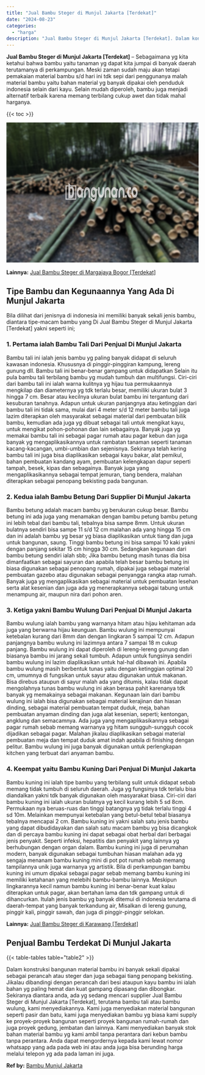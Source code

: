 ```yaml
---
title: "Jual Bambu Steger di Munjul Jakarta [Terdekat]"
date: "2024-08-23"
categories: 
  - "harga"
description: "Jual Bambu Steger di Munjul Jakarta [Terdekat]. Dalam konstruksi bangunan material bambu ini banyak sekali dipakai sebagai perancah atau steger dan juga seba..."
---
```


**Jual Bambu Steger di Munjul Jakarta \[Terdekat\]** – Sebagaimana yg kita ketahui bahwa bambu yaitu tanaman yg dapat kita jumpai di banyak daerah terutamanya di perkampungan. Meski zaman sudah maju akan tetapi pemakaian material bambu s/d hari ini tdk sepi dari penggunanya malah material bambu yaitu bahan material yg banyak dipakai oleh penduduk indonesia selain dari kayu. Selain mudah diperoleh, bambu juga menjadi alternatif terbaik karena memang terbilang cukup awet dan tidak mahal harganya.

{{< toc >}}

![Jual Bambu Steger di Munjul Jakarta [Terdekat]](/images/jual-bambu-tali-38.png)

**Lainnya:** [Jual Bambu Steger di Margajaya Bogor \[Terdekat\]](https://bambu.bangunan.co/jual-bambu-steger-di-margajaya-bogor-terdekat/)

## Tipe Bambu dan Kegunaannya Yang Ada Di Munjul Jakarta

Bila dilihat dari jenisnya di indonesia ini memiliki banyak sekali jenis bambu, diantara tipe-macam bambu yang Di Jual Bambu Steger di Munjul Jakarta \[Terdekat\] yakni seperti ini;

### 1\. Pertama ialah Bambu Tali Dari Penjual Di Munjul Jakarta

Bambu tali ini ialah jenis bambu yg paling banyak didapat di seluruh kawasan indonesia. Khususnya di pinggir-pinggiran kampung, lereng gunung dll. Bambu tali ini benar-benar gampang untuk didapatkan Selain itu pula bambu tali terbilang bambu yg mudah tumbuh dan multifungsi. Ciri-ciri dari bambu tali ini ialah warna kulitnya yg hijau tua permukaannya mengkilap dan diameternya yg tdk terlalu besar, memiliki ukuran bulat 3 hingga 7 cm. Besar atau kecilnya ukuran bulat bambu ini tergantung dari kesuburan tanahnya. Adapun untuk ukuran panjangnya atau ketinggian dari bambu tali ini tidak sama, mulai dari 4 meter s/d 12 meter bambu tali juga lazim diterapkan oleh masyarakat sebagai material dari pembuatan bilik bambu, kemudian ada juga yg dibuat sebagai tali untuk mengikat kayu, untuk mengikat pohon-pohonan dan lain sebagainya. Banyak juga yg memakai bambu tali ini sebagai pagar rumah atau pagar kebun dan juga banyak yg mengaplikasikannya untuk rambatan tanaman seperti tanaman kacang-kacangan, umbi-umbian dan sejenisnya. Sekiranya telah kering bambu tali ini juga bisa diaplikasikan sebagai kayu bakar, alat pemikul, bahan pembuatan kandang ayam, pembuatan kelengkapan dapur seperti tampah, besek, kipas dan sebagainya. Banyak juga yang mengaplikasikannya sebagai tempat jemuran, tiang bendera, malahan diterapkan sebagai penopang bekisting pada bangunan.

### 2\. Kedua ialah Bambu Betung Dari Supplier Di Munjul Jakarta

Bambu betung adalah macam bambu yg berukuran cukup besar. Bambu betung ini ada juga yang menamakan dengan bambu petung bambu petung ini lebih tebal dari bambu tali, tebalnya bisa sampe 8mm. Untuk ukuran bulatnya sendiri bisa sampe 11 s/d 12 cm malahan ada yang hingga 15 cm dan ini adalah bambu yg besar yg biasa diaplikasikan untuk tiang dan juga untuk bangunan, saung. Tinggi bambu betung ini bisa sampai 10 kaki yakni dengan panjang sekitar 15 cm hingga 30 cm. Sedangkan kegunaan dari bambu betung sendiri ialah sbb; Jika bambu betung masih tunas dia bisa dimanfaatkan sebagai sayuran dan apabila telah besar bambu betung ini biasa digunakan sebagai penopang rumah, dipakai juga sebagai material pembuatan gazebo atau digunakan sebagai penyangga rangka atap rumah. Banyak juga yg mengaplikasikan sebagai material untuk pembuatan lesehan serta alat kesenian dan juga ada yg menerapkannya sebagai tabung untuk menampung air, maupun nira dari pohon aren.

### 3\. Ketiga yakni Bambu Wulung Dari Penjual Di Munjul Jakarta

Bambu wulung ialah bambu yang warnanya hitam atau hijau kehitaman ada juga yang berwarna hijau keunguan. Bambu wulung ini mempunyai ketebalan kurang dari 8mm dan dengan lingkaran 5 sampai 12 cm. Adapun panjangnya bambu wulung ini lazimnya antara 7 sampai 18 m cukup panjang. Bambu wulung ini dapat diperoleh di lereng-lereng gunung dan biasanya bambu ini jarang sekali tumbuh. Adapun untuk fungsinya sendiri bambu wulung ini lazim diaplikasikan untuk hal-hal dibawah ini. Apabila bambu wulung masih berbentuk tunas yaitu dengan ketinggian optimal 20 cm, umumnya di fungsikan untuk sayur atau digunakan untuk makanan. Bisa direbus ataupun di sayur malah ada yang ditumis, kalau tidak dapat mengolahnya tunas bambu wulung ini akan berasa pahit karenanya tdk banyak yg memakainya sebagai makanan. Kegunaan lain dari bambu wulung ini ialah bisa digunakan sebagai material kerajinan dan hiasan dinding, sebagai material pembuatan tempat duduk, meja, bahan pembuatan anyaman dinding dan juga alat kesenian, seperti; kentongan, angklung dan semacamnya. Ada juga yang mengaplikasikannya sebagai pagar rumah sebab memang warnanya yg hitam sungguh-sungguh cocok dijadikan sebagai pagar. Malahan jikalau diaplikasikan sebagai material pembuatan meja dan tempat duduk amat indah apabila di finishing dengan pelitur. Bambu wulung ini juga banyak digunakan untuk perlengkapan kitchen yang terbuat dari anyaman bambu.

### 4\. Keempat yaitu Bambu Kuning Dari Penjual Di Munjul Jakarta

Bambu kuning ini ialah tipe bambu yang terbilang sulit untuk didapat sebab memang tidak tumbuh di seluruh daerah. Juga yg fungsinya tdk terlalu bisa diandalkan yakni tdk banyak digunakan oleh masyarakat biasa. Ciri-ciri dari bambu kuning ini ialah ukuran bulatnya yg kecil kurang lebih 5 sd 8cm. Permukaan nya beruas-ruas dan tinggi batangnya yg tidak terlalu tinggi 4 sd 10m. Melainkan mempunyai ketebalan yang betul-betul tebal biasanya tebalnya mencapai 2 cm. Bambu kuning ini yakni salah satu jenis bambu yang dapat dibudidayakan dan salah satu macam bambu yg bisa dicangkok dan di percaya bambu kuning ini dapat sebagai obat herbal dari berbagai jenis penyakit. Seperti infeksi, hepatitis dan penyakit yang lainnya yg berhubungan dengan organ dalam. Bambu kuning ini juga di perumahan modern, banyak digunakan sebagai tumbuhan hiasan malahan ada yg sengaja menanam bambu kuning mini di pot pot rumah sebab memang tampilannya unik juga warnanya yg artistik. Bila di perkampungan bambu kuning ini umum dipakai sebagai pagar sebab memang bambu kuning ini memiliki ketahanan yang melebihi bambu-bambu lainnya. Meskipun lingkarannya kecil namun bambu kuning ini benar-benar kuat kalau diterapkan untuk pagar, akan bertahan lama dan tdk gampang untuk di dihancurkan. Itulah jenis bambu yg banyak ditemui di indonesia terutama di daerah-tempat yang banyak terkandung air, Misalkan di lereng gunung, pinggir kali, pinggir sawah, dan juga di pinggir-pinggir selokan.

**Lainnya:** [Jual Bambu Steger di Karawang \[Terdekat\]](https://bambu.bangunan.co/jual-bambu-steger-di-karawang-terdekat/)

## Penjual Bambu Terdekat Di Munjul Jakarta

{{< table-tables table="table2" >}}

Dalam konstruksi bangunan material bambu ini banyak sekali dipakai sebagai perancah atau steger dan juga sebagai tiang penopang bekisting. Jikalau dibandingi dengan perancah dari besi ataupun kayu bambu ini ialah bahan yg paling hemat dan kuat gampang dipasang dan dibongkar. Sekiranya diantara anda, ada yg sedang mencari supplier Jual Bambu Steger di Munjul Jakarta \[Terdekat\], terutama bambu tali atau bambu wulung, kami menyediakannya. Kami juga menyediakan material bangunan seperti pasir dan batu, kami juga menyediakan bambu yg biasa kami supply ke proyek-proyek bangunan seperti proyek bangunan rumah-rumah dan juga proyek gedung, jembatan dan lainnya. Kami menyediakan banyak stok bahan material bambu yg kami ambil tanpa perantara dari kebun bambu tanpa perantara. Anda dapat mengordernya kepada kami lewat nomor whatsapp yang ada pada web ini atau anda juga bisa berunding harga melalui telepon yg ada pada laman ini juga.

**Ref by:** [Bambu Munjul Jakarta](https://id.wikipedia.org/wiki/Bambu)
